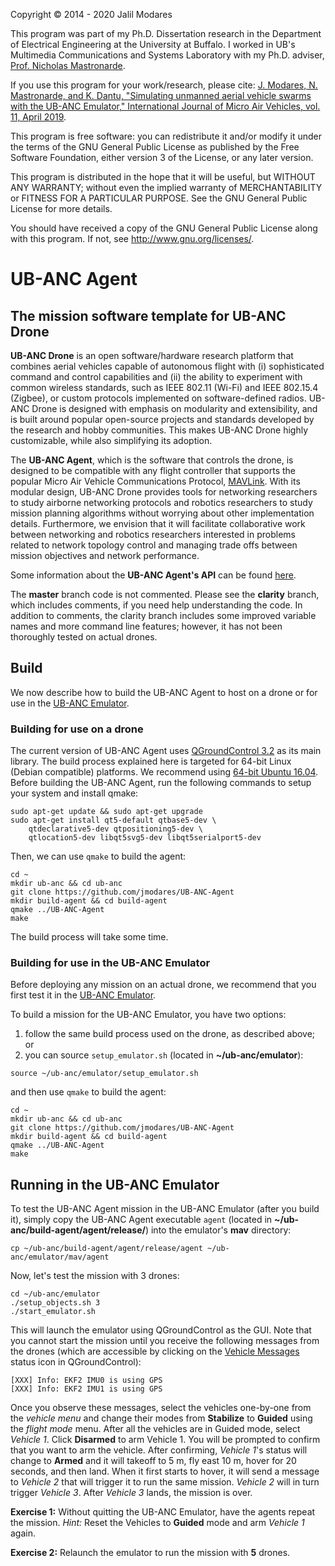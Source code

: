 Copyright © 2014 - 2020 Jalil Modares

This program was part of my Ph.D. Dissertation research in the Department of Electrical Engineering at the University at Buffalo. I worked in UB's Multimedia Communications and Systems Laboratory with my Ph.D. adviser, [Prof. Nicholas Mastronarde](http://www.eng.buffalo.edu/~nmastron).

If you use this program for your work/research, please cite:
[J. Modares, N. Mastronarde, and K. Dantu, "Simulating unmanned aerial vehicle swarms with the UB-ANC Emulator," International Journal of Micro Air Vehicles, vol. 11, April 2019](https://doi.org/10.1177%2F1756829319837668).

This program is free software: you can redistribute it and/or modify it under the terms of the GNU General Public License as published by the Free Software Foundation, either version 3 of the License, or any later version.

This program is distributed in the hope that it will be useful, but WITHOUT ANY WARRANTY; without even the implied warranty of MERCHANTABILITY or FITNESS FOR A PARTICULAR PURPOSE. See the GNU General Public License for more details.

You should have received a copy of the GNU General Public License along with this program. If not, see <http://www.gnu.org/licenses/>.

# UB-ANC Agent
## The mission software template for UB-ANC Drone
**UB-ANC Drone** is an open software/hardware research platform that combines aerial vehicles capable of autonomous flight with (i) sophisticated command and control capabilities and (ii) the ability to experiment with common wireless standards, such as IEEE 802.11 (Wi-Fi) and IEEE 802.15.4 (Zigbee), or custom protocols implemented on software-defined radios. UB-ANC Drone is designed with emphasis on modularity and extensibility, and is built around popular open-source projects and standards developed by the research and hobby communities. This makes UB-ANC Drone highly customizable, while also simplifying its adoption.

The **UB-ANC Agent**, which is the software that controls the drone, is designed to be compatible with any flight controller that supports the popular Micro Air Vehicle Communications Protocol, [MAVLink](http://mavlink.org). With its modular design, UB-ANC Drone provides tools for networking researchers to study airborne networking protocols and robotics researchers to study mission planning algorithms without worrying about other implementation details. Furthermore, we envision that it will facilitate collaborative work between networking and robotics researchers interested in problems related to network topology control and managing trade offs between mission objectives and network performance.

Some information about the **UB-ANC Agent's API** can be found [here](https://github.com/jmodares/UB-ANC-Emulator/wiki/UB-ANC-Agent-API).

The **master** branch code is not commented. Please see the **clarity** branch, which includes comments, if you need help understanding the code. In addition to comments, the clarity branch includes some improved variable names and more command line features; however, it has not been thoroughly tested on actual drones. 

## Build
We now describe how to build the UB-ANC Agent to host on a drone or for use in the [UB-ANC Emulator](https://github.com/jmodares/UB-ANC-Emulator).

### Building for use on a drone
The current version of UB-ANC Agent uses [QGroundControl 3.2](http://qgroundcontrol.com) as its main library. The build process explained here is targeted for 64-bit Linux (Debian compatible) platforms. We recommend using [64-bit Ubuntu 16.04](http://releases.ubuntu.com/16.04/). Before building the UB-ANC Agent, run the following commands to setup your system and install qmake:
```
sudo apt-get update && sudo apt-get upgrade
sudo apt-get install qt5-default qtbase5-dev \
    qtdeclarative5-dev qtpositioning5-dev \
    qtlocation5-dev libqt5svg5-dev libqt5serialport5-dev
```

Then, we can use `qmake` to build the agent:
```
cd ~
mkdir ub-anc && cd ub-anc
git clone https://github.com/jmodares/UB-ANC-Agent
mkdir build-agent && cd build-agent
qmake ../UB-ANC-Agent
make
```

The build process will take some time.

### Building for use in the UB-ANC Emulator
Before deploying any mission on an actual drone, we recommend that you first test it in the [UB-ANC Emulator](https://github.com/jmodares/UB-ANC-Emulator).

To build a mission for the UB-ANC Emulator, you have two options:
1) follow the same build process used on the drone, as described above; or 
2) you can source `setup_emulator.sh` (located in **~/ub-anc/emulator**):
```
source ~/ub-anc/emulator/setup_emulator.sh
```
and then use `qmake` to build the agent:
```
cd ~
mkdir ub-anc && cd ub-anc
git clone https://github.com/jmodares/UB-ANC-Agent
mkdir build-agent && cd build-agent
qmake ../UB-ANC-Agent
make
```

## Running in the UB-ANC Emulator
To test the UB-ANC Agent mission in the UB-ANC Emulator (after you build it), simply copy the UB-ANC Agent executable `agent` (located in **~/ub-anc/build-agent/agent/release/**) into the emulator's **mav** directory:
```
cp ~/ub-anc/build-agent/agent/release/agent ~/ub-anc/emulator/mav/agent
```

Now, let's test the mission with 3 drones:
```
cd ~/ub-anc/emulator
./setup_objects.sh 3
./start_emulator.sh
```

This will launch the emulator using QGroundControl as the GUI. Note that you cannot start the mission until you receive the following messages from the drones (which are accessible by clicking on the [Vehicle Messages](https://docs.qgroundcontrol.com/en/toolbar/toolbar.html) status icon in QGroundControl):
```
[XXX] Info: EKF2 IMU0 is using GPS
[XXX] Info: EKF2 IMU1 is using GPS
```

Once you observe these messages, select the vehicles one-by-one from the *vehicle menu* and change their modes from **Stabilize** to **Guided** using the *flight mode* menu. After all the vehicles are in Guided mode, select *Vehicle 1*. Click **Disarmed** to arm Vehicle 1. You will be prompted to confirm that you want to arm the vehicle. After confirming, *Vehicle 1*'s status will change to **Armed** and it will takeoff to 5 m, fly east 10 m, hover for 20 seconds, and then land. When it first starts to hover, it will send a message to *Vehicle 2* that will trigger it to run the same mission. *Vehicle 2* will in turn trigger *Vehicle 3*. After *Vehicle 3* lands, the mission is over.

**Exercise 1:** Without quitting the UB-ANC Emulator, have the agents repeat the mission. *Hint:* Reset the Vehicles to **Guided** mode and arm *Vehicle 1* again.

**Exercise 2:** Relaunch the emulator to run the mission with **5** drones.
